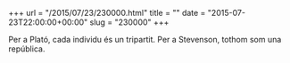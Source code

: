 +++
url = "/2015/07/23/230000.html"
title = ""
date = "2015-07-23T22:00:00+00:00"
slug = "230000"
+++

Per a Plató, cada individu és un tripartit. Per a Stevenson, tothom som una república.

